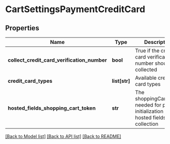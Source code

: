 # CartSettingsPaymentCreditCard

## Properties
Name | Type | Description | Notes
------------ | ------------- | ------------- | -------------
**collect_credit_card_verification_number** | **bool** | True if the credit card verification number should be collected | [optional] 
**credit_card_types** | **list[str]** | Available credit card types | [optional] 
**hosted_fields_shopping_cart_token** | **str** | The shoppingCartToken needed for proper initialization of hosted fields collection | [optional] 

[[Back to Model list]](../README.md#documentation-for-models) [[Back to API list]](../README.md#documentation-for-api-endpoints) [[Back to README]](../README.md)


